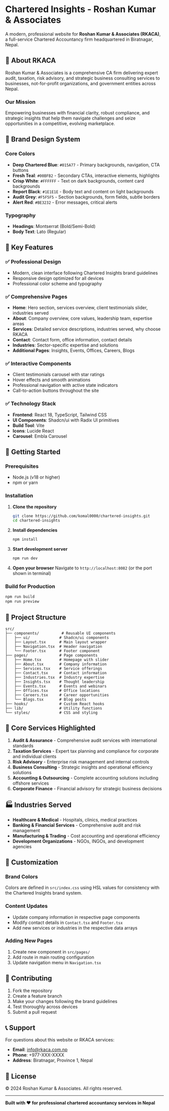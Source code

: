 # Chartered Insights - Roshan Kumar & Associates

A modern, professional website for **Roshan Kumar & Associates (RKACA)**, a full-service Chartered Accountancy firm headquartered in Biratnagar, Nepal.

## 🏢 About RKACA

Roshan Kumar & Associates is a comprehensive CA firm delivering expert audit, taxation, risk advisory, and strategic business consulting services to businesses, not-for-profit organizations, and government entities across Nepal.

### Our Mission
Empowering businesses with financial clarity, robust compliance, and strategic insights that help them navigate challenges and seize opportunities in a competitive, evolving marketplace.

## 🎨 Brand Design System

### Core Colors
- **Deep Chartered Blue**: `#015A77` - Primary backgrounds, navigation, CTA buttons
- **Fresh Teal**: `#00BFB2` - Secondary CTAs, interactive elements, highlights
- **Crisp White**: `#FFFFFF` - Text on dark backgrounds, content card backgrounds
- **Report Black**: `#1E1E1E` - Body text and content on light backgrounds
- **Audit Grey**: `#F5F5F5` - Section backgrounds, form fields, subtle borders
- **Alert Red**: `#BE3232` - Error messages, critical alerts

### Typography
- **Headings**: Montserrat (Bold/Semi-Bold)
- **Body Text**: Lato (Regular)

## 🌟 Key Features

### ✅ **Professional Design**
- Modern, clean interface following Chartered Insights brand guidelines
- Responsive design optimized for all devices
- Professional color scheme and typography

### ✅ **Comprehensive Pages**
- **Home**: Hero section, services overview, client testimonials slider, industries served
- **About**: Company overview, core values, leadership team, expertise areas
- **Services**: Detailed service descriptions, industries served, why choose RKACA
- **Contact**: Contact form, office information, contact details
- **Industries**: Sector-specific expertise and solutions
- **Additional Pages**: Insights, Events, Offices, Careers, Blogs

### ✅ **Interactive Components**
- Client testimonials carousel with star ratings
- Hover effects and smooth animations
- Professional navigation with active state indicators
- Call-to-action buttons throughout the site

### ✅ **Technology Stack**
- **Frontend**: React 18, TypeScript, Tailwind CSS
- **UI Components**: Shadcn/ui with Radix UI primitives
- **Build Tool**: Vite
- **Icons**: Lucide React
- **Carousel**: Embla Carousel

## 🚀 Getting Started

### Prerequisites
- Node.js (v18 or higher)
- npm or yarn

### Installation

1. **Clone the repository**
   ```bash
   git clone https://github.com/komal0000/chartered-insights.git
   cd chartered-insights
   ```

2. **Install dependencies**
   ```bash
   npm install
   ```

3. **Start development server**
   ```bash
   npm run dev
   ```

4. **Open your browser**
   Navigate to `http://localhost:8082` (or the port shown in terminal)

### Build for Production
```bash
npm run build
npm run preview
```

## 📁 Project Structure

```
src/
├── components/          # Reusable UI components
│   ├── ui/             # Shadcn/ui components
│   ├── Layout.tsx      # Main layout wrapper
│   ├── Navigation.tsx  # Header navigation
│   └── Footer.tsx      # Footer component
├── pages/              # Page components
│   ├── Home.tsx        # Homepage with slider
│   ├── About.tsx       # Company information
│   ├── Services.tsx    # Service offerings
│   ├── Contact.tsx     # Contact information
│   ├── Industries.tsx  # Industry expertise
│   ├── Insights.tsx    # Thought leadership
│   ├── Events.tsx      # Events and webinars
│   ├── Offices.tsx     # Office locations
│   ├── Careers.tsx     # Career opportunities
│   └── Blogs.tsx       # Blog posts
├── hooks/              # Custom React hooks
├── lib/                # Utility functions
└── styles/             # CSS and styling
```

## 🎯 Core Services Highlighted

1. **Audit & Assurance** - Comprehensive audit services with international standards
2. **Taxation Services** - Expert tax planning and compliance for corporate and individual clients
3. **Risk Advisory** - Enterprise risk management and internal controls
4. **Business Consulting** - Strategic insights and operational efficiency solutions
5. **Accounting & Outsourcing** - Complete accounting solutions including offshore services
6. **Corporate Finance** - Financial advisory for strategic business decisions

## 🏭 Industries Served

- **Healthcare & Medical** - Hospitals, clinics, medical practices
- **Banking & Financial Services** - Comprehensive audit and risk management
- **Manufacturing & Trading** - Cost accounting and operational efficiency
- **Development Organizations** - NGOs, INGOs, and development agencies

## 🔧 Customization

### Brand Colors
Colors are defined in `src/index.css` using HSL values for consistency with the Chartered Insights brand system.

### Content Updates
- Update company information in respective page components
- Modify contact details in `Contact.tsx` and `Footer.tsx`
- Add new services or industries in the respective data arrays

### Adding New Pages
1. Create new component in `src/pages/`
2. Add route in main routing configuration
3. Update navigation menu in `Navigation.tsx`

## 🤝 Contributing

1. Fork the repository
2. Create a feature branch
3. Make your changes following the brand guidelines
4. Test thoroughly across devices
5. Submit a pull request

## 📞 Support

For questions about this website or RKACA services:
- **Email**: info@rkaca.com.np
- **Phone**: +977-XXX-XXXX
- **Address**: Biratnagar, Province 1, Nepal

## 📄 License

© 2024 Roshan Kumar & Associates. All rights reserved.

---

**Built with ❤️ for professional chartered accountancy services in Nepal**
